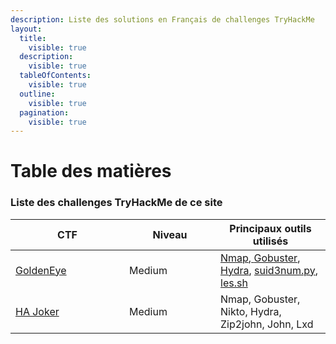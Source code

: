 ```yaml
---
description: Liste des solutions en Français de challenges TryHackMe
layout:
  title:
    visible: true
  description:
    visible: true
  tableOfContents:
    visible: true
  outline:
    visible: true
  pagination:
    visible: true
---
```


# Table des matières

### Liste des challenges TryHackMe de ce site

<table><thead><tr><th width="166">CTF</th><th width="130">Niveau</th><th>Principaux outils utilisés</th></tr></thead><tbody><tr><td><a href="goldeneye-ctf-tryhackme.md">GoldenEye</a></td><td>Medium</td><td><a href="outils.md#nmap">Nmap</a>,<a href="outils.md"> </a><a href="outils.md#gobuster">Gobuster</a>, <a href="outils.md#hydra">Hydra</a>, <a href="outils.md#privilege-escalation">suid3num.py</a>,<a href="outils.md#privilege-escalation"> les.sh</a></td></tr><tr><td><a href="ha-joker-ctf-tryhackme.md">HA Joker</a></td><td>Medium</td><td>Nmap, Gobuster, Nikto, Hydra, Zip2john, John, Lxd</td></tr></tbody></table>
